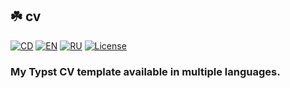 ## :shamrock: **cv**

[![CD][cd-shield]][cd-url]
[![EN][en-shield]][en-url]
[![RU][ru-shield]][ru-url]
[![License][license-shield]][license-url]

### My Typst CV template available in multiple languages.

<!-- MARKDOWN LINKS -->

[cd-shield]: https://img.shields.io/github/actions/workflow/status/tensorush/cv/cd.yaml?branch=main&style=for-the-badge&logo=github&label=CD&labelColor=black
[cd-url]: https://github.com/tensorush/cv/blob/main/.github/workflows/cd.yaml
[en-shield]: https://img.shields.io/badge/click-009E60?style=for-the-badge&logo=read.cv&label=en&labelColor=black
[en-url]: https://tensorush.github.io/cv/en.pdf
[ru-shield]: https://img.shields.io/badge/click-009E60?style=for-the-badge&logo=read.cv&label=ru&labelColor=black
[ru-url]: https://tensorush.github.io/cv/ru.pdf
[license-shield]: https://img.shields.io/github/license/tensorush/cv.svg?style=for-the-badge&labelColor=black
[license-url]: https://github.com/tensorush/cv/blob/main/LICENSE.md
